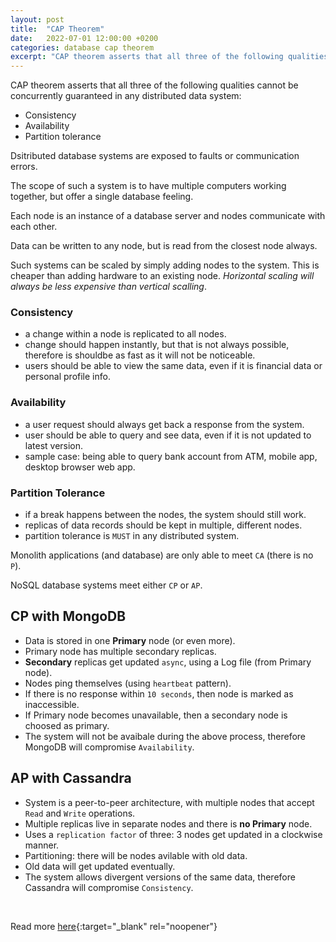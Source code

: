 ```yaml
---
layout: post
title:  "CAP Theorem"
date:   2022-07-01 12:00:00 +0200
categories: database cap theorem
excerpt: "CAP theorem asserts that all three of the following qualities cannot be concurrently guaranteed in any distributed data system."
---
```


CAP theorem asserts that all three of the following qualities cannot be concurrently guaranteed in any distributed data system:

- Consistency
- Availability
- Partition tolerance

Dsitributed database systems are exposed to faults or communication errors.

The scope of such a system is to have multiple computers working together, but offer a single database feeling.

Each node is an instance of a database server and nodes communicate with each other.

Data can be written to any node, but is read from the closest node always.

Such systems can be scaled by simply adding nodes to the system. This is cheaper than adding hardware to an existing node.
*Horizontal scaling will always be less expensive than vertical scalling*.

<h3>Consistency</h3>

- a change within a node is replicated to all nodes.
- change should happen instantly, but that is not always possible, therefore is shouldbe as fast as it will not be noticeable.
- users should be able to view the same data, even if it is financial data or personal profile info.

<h3>Availability</h3>

- a user request should always get back a response from the system.
- user should be able to query and see data, even if it is not updated to latest version.
- sample case: being able to query bank account from ATM, mobile app, desktop browser web app.

<h3>Partition Tolerance</h3>

- if a break happens between the nodes, the system should still work.
- replicas of data records should be kept in multiple, different nodes.
- partition tolerance is `MUST` in any distributed system.

Monolith applications (and database) are only able to meet `CA` (there is no `P`).

NoSQL database systems meet either `CP` or `AP`.

<h2>CP with MongoDB</h2>

- Data is stored in one **Primary** node (or even more).
- Primary node has multiple secondary replicas.
- **Secondary** replicas get updated `async`, using a Log file (from Primary node).
- Nodes ping themselves (using `heartbeat` pattern).
- If there is no response within `10 seconds`, then node is marked as inaccessible.
- If Primary node becomes unavailable, then a secondary node is choosed as primary.
- The system will not be avaibale during the above process, therefore MongoDB will compromise `Availability`.

<h2>AP with Cassandra</h2>

- System is a peer-to-peer architecture, with multiple nodes that accept `Read` and `Write` operations.
- Multiple replicas live in separate nodes and there is **no Primary** node.
- Uses a `replication factor` of three: 3 nodes get updated in a clockwise manner.
- Partitioning: there will be nodes avilable with old data.
- Old data will get updated eventually.
- The system allows divergent versions of the same data, therefore Cassandra will compromise `Consistency`.

<br />

Read more [here][cap-link]{:target="_blank" rel="noopener"}

[cap-link]: https://www.bmc.com/blogs/cap-theorem/
